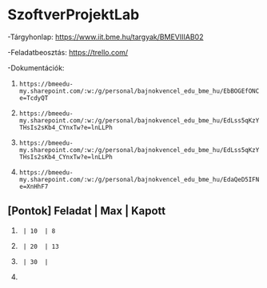 # SzoftverProjektLab

-Tárgyhonlap: https://www.iit.bme.hu/targyak/BMEVIIIAB02

-Feladatbeosztás: https://trello.com/

-Dokumentációk:

1)     https://bmeedu-my.sharepoint.com/:w:/g/personal/bajnokvencel_edu_bme_hu/EbBOGEfONCRKq15ngBnmJZcB1PGO0FhqBabNLw3wgTGZ5Q?e=TcdyQT

2)     https://bmeedu-my.sharepoint.com/:w:/g/personal/bajnokvencel_edu_bme_hu/EdLss5qKzYZBm8AyV4yI_8QBNEuw-THsIs2sKb4_CYnxTw?e=lnLLPh

3)     https://bmeedu-my.sharepoint.com/:w:/g/personal/bajnokvencel_edu_bme_hu/EdLss5qKzYZBm8AyV4yI_8QBNEuw-THsIs2sKb4_CYnxTw?e=lnLLPh

4)     https://bmeedu-my.sharepoint.com/:w:/g/personal/bajnokvencel_edu_bme_hu/EdaQeD5IFN5Kkeoc_73e9csBjCGoZi0rYbmvo12jx7DWDA?e=XnHhF7

[Pontok]  Feladat | Max | Kapott
----------------------------------
1)      | 10  | 8
2)      | 20  | 13
3)      | 30  | 
4)
